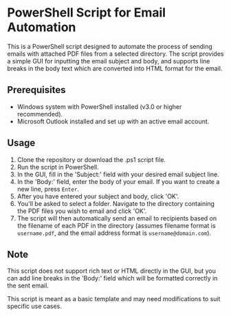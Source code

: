 # PowerShell Script for Email Automation

This is a PowerShell script designed to automate the process of sending emails with attached PDF files from a selected directory. The script provides a simple GUI for inputting the email subject and body, and supports line breaks in the body text which are converted into HTML format for the email. 

## Prerequisites

- Windows system with PowerShell installed (v3.0 or higher recommended).
- Microsoft Outlook installed and set up with an active email account.

## Usage

1. Clone the repository or download the .ps1 script file.
2. Run the script in PowerShell.
3. In the GUI, fill in the 'Subject:' field with your desired email subject line.
4. In the 'Body:' field, enter the body of your email. If you want to create a new line, press `Enter`.
5. After you have entered your subject and body, click 'OK'.
6. You'll be asked to select a folder. Navigate to the directory containing the PDF files you wish to email and click 'OK'.
7. The script will then automatically send an email to recipients based on the filename of each PDF in the directory (assumes filename format is `username.pdf`, and the email address format is `username@domain.com`).

## Note

This script does not support rich text or HTML directly in the GUI, but you can add line breaks in the 'Body:' field which will be formatted correctly in the sent email.

This script is meant as a basic template and may need modifications to suit specific use cases.
